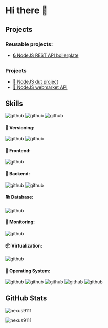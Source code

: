 # Hi there 🎉

## Projects

### Reusable projects:
 - <a href="https://github.com/nexus9111/personal_api_boilerplate">🔒 NodeJS REST API boilerplate</a>

### Projects
 - <a href="https://github.com/nexus9111/travel_ticket_project_IUT">🛫 NodeJS dut project</a>
 - <a href="https://github.com/nexus9111/api_webmarket_nodejs">🛒 NodeJS webmarket API</a>

## Skills

![github](https://img.shields.io/badge/JavaScript-F7DF1E?style=for-the-badge&logo=javascript&logoColor=black)
![github](https://img.shields.io/badge/TypeScript-3178C6?style=for-the-badge&logo=typescript&logoColor=white)
![github](https://img.shields.io/badge/Python-3776AB?style=for-the-badge&logo=python&logoColor=white)

#### 🔀 Versioning:
![github](https://img.shields.io/badge/GitHub-000000?style=for-the-badge&logo=GitHub)
![github](https://img.shields.io/badge/Gitlab-FC6D26?style=for-the-badge&logo=Gitlab)
#### 🎨 Frontend:
![github](https://img.shields.io/badge/Angular-DD0031?style=for-the-badge&logo=angular)
#### 🚀 Backend:
![github](https://img.shields.io/badge/Node.js-339933?style=for-the-badge&logo=Node.js&logoColor=white)
![github](https://img.shields.io/badge/Express-000000?style=for-the-badge&logo=Express)
#### 📚 Database:
![github](https://img.shields.io/badge/MongoDB-47A248?style=for-the-badge&logo=MongoDB&logoColor=white)
#### 🔎 Monitoring:
![github](https://img.shields.io/badge/Elastic-005571?style=for-the-badge&logo=Elastic)
#### 📦 Virtualization:
![github](https://img.shields.io/badge/Docker-2496ED?style=for-the-badge&logo=Docker&logoColor=white)
#### 💾 Operating System:
![github](https://img.shields.io/badge/MacOS-000000?style=for-the-badge&logo=Apple&logoColor=white)
![github](https://img.shields.io/badge/Linux-FCC624?style=for-the-badge&logo=Linux&logoColor=black)
![github](https://img.shields.io/badge/Ubuntu-E95420?style=for-the-badge&logo=Ubuntu&logoColor=white)
![github](https://img.shields.io/badge/Kali-557C94?style=for-the-badge&logo=KaliLinux&logoColor=white)
![github](https://img.shields.io/badge/Windows-0078D6?style=for-the-badge&logo=Windows&logoColor=white)
 

## GitHub Stats
  
<p><img src="https://github-readme-stats.vercel.app/api/top-langs?username=nexus9111&show_icons=true&locale=en&layout=compact&theme=onedark" alt="nexus9111" /></p>

<p><img  src="https://github-readme-stats.vercel.app/api?username=nexus9111&show_icons=true&locale=en&theme=onedark" alt="nexus9111" /></p>  
